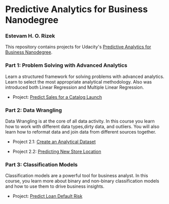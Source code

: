 # Predictive Analytics for Business Nanodegree

### Estevam H. O. Rizek

This repository contains projects for Udacity's [Predictive Analytics for Business Nanodegree](https://www.udacity.com/course/predictive-analytics-for-business-nanodegree--nd008).

### Part 1: Problem Solving with Advanced Analytics

Learn a structured framework for solving problems with advanced analytics. Learn to select the most appropriate analytical methodology. Also was introduced both Linear Regression and Multiple Linear Regression.

- Project: [Predict Sales for a Catalog Launch](https://github.com/Ehor26/Udacity---Nanodegree---Predictive-Analytics-for-Business/blob/master/P1%20-%20Problem%20Solving%20with%20Advanced%20Analytics/Projeto%201-%20Prevendo%20Demanda%20de%20um%20Cat%C3%A1logo.pdf)

### Part 2: Data Wrangling
Data Wrangling is at the core of all data activity. In this course you learn how to work with different data types,dirty data, and outliers. You will also learn how to reformat data and join data from different sources together.

- Project 2.1: [Create an Analytical Dataset](https://github.com/Ehor26/Udacity---Nanodegree---Predictive-Analytics-for-Business/blob/master/P2%20-%20Creating%20an%20Analytical%20Dataset/P_2.1%20-%20Creating%20an%20Analytical%20Dataset/Project%202.1%20Data%20Cleanup.pdf)

- Project 2.2: [Predicting New Store Location](https://github.com/Ehor26/Udacity---Nanodegree---Predictive-Analytics-for-Business/blob/master/P2%20-%20Creating%20an%20Analytical%20Dataset/P_2.2%20-%20More%20on%20Predictor%20Variables/Projeto%202%20-%20Recomenda%C3%A7%C3%A3o.pdf)

### Part 3: Classification Models
Classification models are a powerful tool for business analyst. In this course, you learn more about binary and non-binary classification models and how to use them to drive business insights.

- Project: [Predict Loan Default Risk](https://github.com/Ehor26/Udacity---Nanodegree---Predictive-Analytics-for-Business/blob/master/P3%20-%20Classification%20Models/P3%20-%20Prevendo%20o%20Risco%20de%20Calote.pdf)
